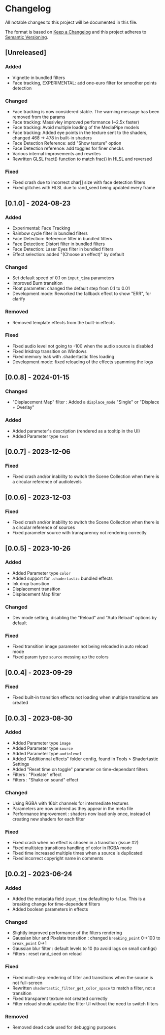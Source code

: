 # Changelog
All notable changes to this project will be documented in this file.

The format is based on [Keep a Changelog](http://keepachangelog.com/en/1.0.0/)
and this project adheres to [Semantic Versioning](http://semver.org/spec/v2.0.0.html).

## [Unreleased]
### Added
- Vignette in bundled filters
- Face tracking, EXPERIMENTAL: add one-euro filter for smoother points detection 

### Changed
- Face tracking is now considered stable. The warning message has been removed from the params 
- Face tracking: Massivley improved performance (~2.5x faster)
- Face tracking: Avoid multiple loading of the MediaPipe models
- Face tracking: Added eye points in the texture sent to the shaders, changed 468 → 478 in built-in shaders 
- Face Detection Reference: add "Show texture" option
- Face Detection reference: add toggles for finer checks
- Various internal improvements and rewrites
- Rewritten GLSL fract() function to match frac() in HLSL and reversed

### Fixed
- Fixed crash due to incorrect char[] size with face detection filters
- Fixed glitches with HLSL due to rand_seed being updated every frame

## [0.1.0] - 2024-08-23
### Added
- Experimental: Face Tracking
- Rainbow cycle filter in bundled filters
- Face Detection: Reference filter in bundled filters
- Face Detection: Distort filter in bundled filters
- Face Detection: Laser Eyes filter in bundled filters
- Effect selection: added "(Choose an effect)" by default

### Changed
- Set default speed of 0.1 on `input_time` parameters
- Improved Burn transition
- Float parameter: changed the default step from 0.1 to 0.01
- Development mode: Reworked the fallback effect to show "ERR", for clarify

### Removed
- Removed template effects from the built-in effects

### Fixed
- Fixed audio level not going to -100 when the audio source is disabled
- Fixed Inkdrop transition on Windows
- Fixed memory leak with .shadertastic files loading
- Development mode: fixed reloading of the effects spamming the logs

## [0.0.8] - 2024-01-15
### Changed
- "Displacement Map" filter : Added a `displace_mode` "Single" or "Displace + Overlay"

### Added
- Added parameter's description (rendered as a tooltip in the UI)
- Added Parameter type `text`

## [0.0.7] - 2023-12-06
### Fixed
- Fixed crash and/or inability to switch the Scene Collection when there is a circular reference of audiolevels

## [0.0.6] - 2023-12-03
### Fixed
- Fixed crash and/or inability to switch the Scene Collection when there is a circular reference of sources
- Fixed parameter source with transparency not rendering correctly

## [0.0.5] - 2023-10-26
### Added
- Added Parameter type `color`
- Added support for `.shadertastic` bundled effects
- Ink drop transition
- Displacement transition
- Displacement Map filter

### Changed
- Dev mode setting, disabling the "Reload" and "Auto Reload" options by default

### Fixed
- Fixed transition image parameter not being reloaded in auto reload mode
- Fixed param type `source` messing up the colors

## [0.0.4] - 2023-09-29
### Fixed
- Fixed built-in transition effects not loading when multiple transitions are created

## [0.0.3] - 2023-08-30
### Added
- Added Parameter type `image`
- Added Parameter type `source`
- Added Parameter type `audiolevel`
- Added "Additionnal effects" folder config, found in Tools > Shadertastic Settings 
- Added "Reset time on toggle" parameter on time-dependant filters
- Filters : "Pixelate" effect
- Filters : "Shake on sound" effect

### Changed
- Using RGBA with 16bit channels for intermediate textures
- Parameters are now ordered as they appear in the meta file
- Performance improvement : shaders now load only once, instead of creating new shaders for each filter

### Fixed
- Fixed crash when no effect is chosen in a transition (issue #2)
- Fixed multistep transitions handling of color in RGBA mode
- Fixed time increased multiple times when a source is duplicated
- Fixed incorrect copyright name in comments 

## [0.0.2] - 2023-06-24
### Added 
- Added the metadata field `input_time` defaulting to `false`. This is a breaking change for time-dependent filters
- Added boolean parameters in effects

### Changed
- Slightly improved performance of the filters rendering
- Gaussian blur and Pixelate transition : changed `breaking_point` 0->100 to `break_point` 0->1
- Gaussian blur filter : default levels to 10 (to avoid lags on small configs)
- Filters : reset rand_seed on reload

### Fixed
- Fixed multi-step rendering of filter and transitions when the source is not full-screen
- Rewritten `shadertastic_filter_get_color_space` to match a filter, not a transition
- Fixed transparent texture not created correctly
- Filter reload should update the filter UI without the need to switch filters

### Removed
- Removed dead code used for debugging purposes
